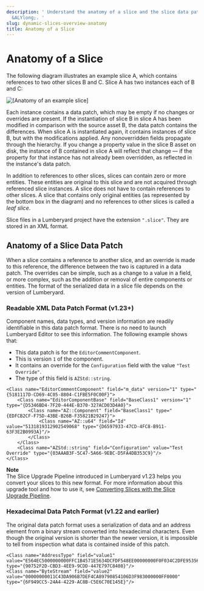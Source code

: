 ```yaml
---
description: ' Understand the anatomy of a slice and the slice data patch format in
  &ALYlong;. '
slug: dynamic-slices-overview-anatomy
title: Anatomy of a Slice
---
```

# Anatomy of a Slice<a name="dynamic-slices-overview-anatomy"></a>

The following diagram illustrates an example slice A, which contains references to two other slices B and C\. Slice A has two instances each of B and C: 

![\[Anatomy of an example slice\]](/images/userguide/component/dynamic-slices-anatomy.png)

Each instance contains a data patch, which may be empty if no changes or overrides are present\. If the instantiation of slice B in slice A has been modified in comparison with the source asset B, the data patch contains the differences\. When slice A is instantiated again, it contains instances of slice B, but with the modifications applied\. Any nonoverridden fields propagate through the hierarchy\. If you change a property value in the slice B asset on disk, the instance of B contained in slice A will reflect that change — if the property for that instance has not already been overridden, as reflected in the instance's data patch\. 

In addition to references to other slices, slices can contain zero or more entities\. These entities are original to this slice and are not acquired through referenced slice instances\. A slice does not have to contain references to other slices\. A slice that contains only original entities \(as represented by the bottom box in the diagram\) and no references to other slices is called a *leaf slice*\. 

Slice files in a Lumberyard project have the extension `".slice"`\. They are stored in an XML format\.

## Anatomy of a Slice Data Patch<a name="slice-data-patch-anatomy"></a>

When a slice contains a reference to another slice, and an override is made to this reference, the difference between the two is captured in a data patch\. The overrides can be simple, such as a change to a value in a field, or more complex, such as the addition or removal of entire components or entities\. The format of the serialized data in a slice file depends on the version of Lumberyard\.

### Readable XML Data Patch Format \(v1\.23\+\)<a name="slice-data-patch-readable"></a>

Component names, data types, and version information are readily identifiable in this data patch format\. There is no need to launch Lumberyard Editor to see this information\. The following example shows that:
+ This data patch is for the `EditorCommentComponent`\.
+ This is version `1` of the component\.
+ It contains an override for the `Configuration` field with the value `"Test Override"`\.
+ The type of this field is `AZStd::string`\.

```
<Class name="EditorCommentComponent" field="m_data" version="1" type="{5181117D-CD69-4C05-8804-C1FBE5F0C00F}">
    <Class name="EditorComponentBase" field="BaseClass1" version="1" type="{D5346BD4-7F20-444E-B370-327ACD03D4A0}">
        <Class name="AZ::Component" field="BaseClass1" type="{EDFCB2CF-F75D-43BE-B26B-F35821B29247}">
            <Class name="AZ::u64" field="Id" value="5131819312902549068" type="{D6597933-47CD-4FC8-B911-63F3E2B0993A}"/>
        </Class>
    </Class>
    <Class name="AZStd::string" field="Configuration" value="Test Override" type="{03AAAB3F-5C47-5A66-9EBC-D5FA4DB353C9}"/>
</Class>
```

**Note**  
The Slice Upgrade Pipeline introduced in Lumberyard v1\.23 helps you convert your slices to this new format\. For more information about this upgrade tool and how to use it, see [Converting Slices with the Slice Upgrade Pipeline](component-slice-upgrade-process.md)\.

### Hexadecimal Data Patch Format \(v1\.22 and earlier\)<a name="slice-data-patch-hexadecimal"></a>

The original data patch format uses a serialization of data and an address element from a binary stream converted into hexadecimal characters\. Even though the original version is shorter than the newer version, it is impossible to tell from inspection what data is contained inside of this patch\.

```
<Class name="AddressType" field="value1" value="E564EC5000000000FFC1B4571E5634DCFDF548EE00000000F0F034C2DFE9535660EA016E00000000065EBCB500000000BF54BF3600000000" type="{90752F2D-CBD3-4EE9-9CDD-447E797C8408}"/>
<Class name="ByteStream" field="value2" value="00000000011C43DA906B7DEF4CA89790854106D3F983000000FF0000" type="{6F949CC5-24A4-4229-AC8B-C5E6C70E145E}"/>
```